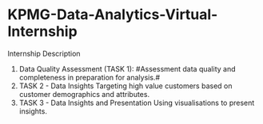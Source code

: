 # KPMG-Data-Analytics-Virtual-Internship
Internship Description
1. Data Quality Assessment (TASK 1): #Assessment data quality and completeness in preparation for analysis.# 
2. TASK 2 - Data Insights
Targeting high value customers based on customer demographics and attributes. 
3. TASK 3 - Data Insights and Presentation
 Using visualisations to present insights.
